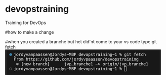 # devopstraining
Training for DevOps

#how to make a change

#when you created a branche but het did'nt come to your vs code type git fetch
![Alt text](image.png)

